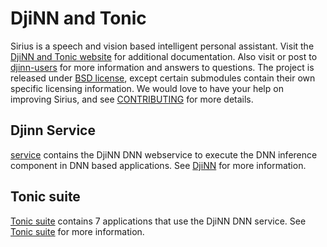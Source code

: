 # DjiNN and Tonic

Sirius is a speech and vision based intelligent personal assistant. Visit the
[DjiNN and Tonic website](http://djinn.clarity-lab.org) for additional
documentation.  Also visit or post to
[djinn-users](http://groups.google.com/forum/#!forum/djinn-users) for more
information and answers to questions. The project is released under [BSD
license](LICENSE), except certain submodules contain their own specific
licensing information. We would love to have your help on improving Sirius, and
see [CONTRIBUTING](CONTRIBUTING.md) for more details.

## Djinn Service

[service](service) contains the DjiNN DNN webservice to execute the DNN
inference component in DNN based applications.
See [DjiNN](http://djinn.clarity-lab.org/djinn) for more information.

## Tonic suite

[Tonic suite](tonic-suite) contains 7 applications that use the DjiNN DNN
service. See [Tonic suite](http://djinn.clarity-lab.org/djinn-suite) for more
information.
